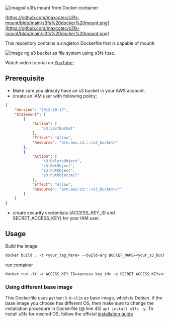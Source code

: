 ![image](https://github.com/mz0in/aws-s3-docker-mount/assets/5844695/83a2a3fb-e48f-46fd-8765-3d8da39b44ce)# s3fs mount from Docker container


[https://github.com/maxcotec/s3fs-mount/blob/main/s3fs%20docker%20mount.png](https://github.com/maxcotec/s3fs-mount/blob/main/s3fs%20docker%20mount.png)




This repository contains a singleton Dockerfile that is capable of mounti

![image](https://github.com/mz0in/aws-s3-docker-mount/assets/5844695/d68b55f5-0e84-47b9-a7cd-a8e62017fead)
ng s3 bucket 
as file system using s3fs fuse. 

Watch video tutorial on [YouTube](https://www.youtube.com/watch?v=de4uZ2yCGlg);

## Prerequisite

* Make sure you already have an s3 bucket in your AWS account. 
* create an IAM user with following policy;
```json
{
    "Version": "2012-10-17",
    "Statement": [
        {
            "Action": [
                "s3:ListBucket"
            ],
            "Effect": "Allow",
            "Resource": "arn:aws:s3:::<s3_bucket>"
        },
        {
            "Action": [
                "s3:DeleteObject",
                "s3:GetObject",
                "s3:PutObject",
                "s3:PutObjectAcl"
            ],
            "Effect": "Allow",
            "Resource": "arn:aws:s3:::<s3_bucket>/*"
        }
    ]
}
```
* create security credentials (ACCESS_KEY_ID and SECRET_ACCESS_KEY) for your IAM user.

## Usage

Build the image

```dockerfile
docker build . -t <your_tag_here> --build-arg BUCKET_NAME=<your_s3_bucket_name>
```

run container
```dockerfile
docker run -it -e ACCESS_KEY_ID=<access_key_id> -e SECRET_ACCESS_KEY=<secret_access_key> --privileged <image_tag>
```

### Using different base image

This Dockerfile uses `python:3.8-slim` as base image, which is Debian. if 
the base image you choose has different OS, then make sure to change the 
installation procedure in Dockerfile (@ line 45) `apt install s3fs -y`. To install 
s3fs for desired OS, follow the official [installation guide](https://github.com/s3fs-fuse/s3fs-fuse#installation) 
